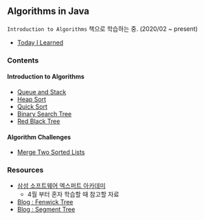 ## Algorithms in Java 
`Introduction to Algorithms` 책으로 학습하는 중. (2020/02 ~ present)
* [Today I Learned](./src/TIL.md)

### Contents 

#### Introduction to Algorithms 
* [Queue and Stack](./src/com/gahee/algorithms/queuestack)
* [Heap Sort](./src/com/gahee/algorithms/heap)
* [Quick Sort](./src/com/gahee/algorithms/quick)
* [Binary Search Tree](./src/com/gahee/algorithms/bst)
* [Red Black Tree](./src/com/gahee/algorithms/redblack)

#### Algorithm Challenges
* [Merge Two Sorted Lists](./src/com/gahee/algorithms/leetcode/MergeTwoSortedLists.java)

### Resources 
* [삼성 소프트웨어 엑스퍼트 아카데미](https://swexpertacademy.com/main/main.do)
    * 4월 부터 혼자 학습할 때 참고할 자료
* [Blog : Fenwick Tree](https://www.acmicpc.net/blog/view/21)
* [Blog : Segment Tree](https://www.acmicpc.net/blog/view/9)
